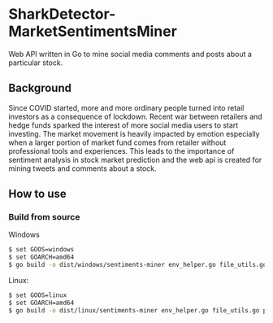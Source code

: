 # SharkDetector-MarketSentimentsMiner
Web API written in Go to mine social media comments and posts about a particular stock.

## Background
Since COVID started, more and more ordinary people turned into retail investors as a consequence of lockdown. Recent war between retailers and hedge funds sparked the interest of more social media users to start investing.
The market movement is heavily impacted by emotion especially when a larger portion of market fund comes from retailer without professional tools and experiences.
This leads to the importance of sentiment analysis in stock market prediction and the web api is created for mining tweets and comments about a stock. 

## How to use
### Build from source
Windows
``` sh 
$ set GOOS=windows 
$ set GOARCH=amd64
$ go build -o dist/windows/sentiments-miner env_helper.go file_utils.go protocol.go router.go router_handler.go server.go twitter_handler.go validator.go yf_conversations_handler.go yf_conversations_handler_test.go
```
Linux: 
``` sh
$ set GOOS=linux
$ set GOARCH=amd64 
$ go build -o dist/linux/sentiments-miner env_helper.go file_utils.go protocol.go router.go router_handler.go server.go twitter_handler.go validator.go yf_conversations_handler.go yf_conversations_handler_test.go
```
